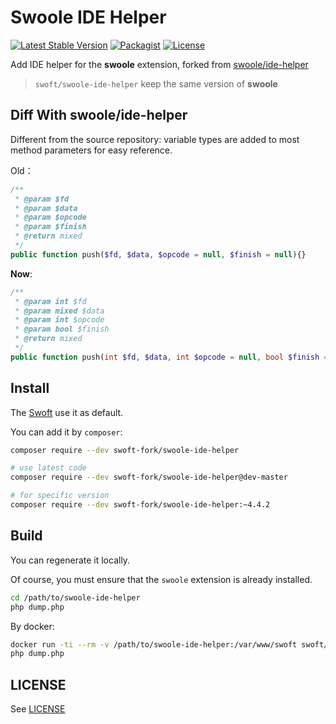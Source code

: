 # Swoole IDE Helper

[![Latest Stable Version](http://img.shields.io/packagist/v/swoft/swoole-ide-helper.svg)](https://packagist.org/packages/swoft/swoole-ide-helper)
[![Packagist](https://img.shields.io/packagist/dt/swoft/swoole-ide-helper)](https://packagist.org/packages/swoft/swoole-ide-helper)
[![License](https://img.shields.io/hexpm/l/plug.svg?maxAge=2592000)](https://github.com/swoft-cloud/swoole-ide-helper/blob/master/LICENSE)

Add IDE helper for the **swoole** extension, forked from [swoole/ide-helper](https://github.com/swoole/ide-helper)

> `swoft/swoole-ide-helper` keep the same version of **swoole**

## Diff With swoole/ide-helper

Different from the source repository: variable types are added to most method parameters for easy reference. 

Old：

```php
/**
 * @param $fd
 * @param $data
 * @param $opcode
 * @param $finish
 * @return mixed
 */
public function push($fd, $data, $opcode = null, $finish = null){}
```

**Now**:

```php
/**
 * @param int $fd
 * @param mixed $data
 * @param int $opcode
 * @param bool $finish
 * @return mixed
 */
public function push(int $fd, $data, int $opcode = null, bool $finish = null){}
```

## Install

The [Swoft](https://github.com/swoft-cloud/swoft) use it as default.

You can add it by `composer`:

```bash
composer require --dev swoft-fork/swoole-ide-helper

# use latest code
composer require --dev swoft-fork/swoole-ide-helper@dev-master

# for specific version
composer require --dev swoft-fork/swoole-ide-helper:~4.4.2
```

## Build

You can regenerate it locally.

Of course, you must ensure that the `swoole` extension is already installed.

```bash
cd /path/to/swoole-ide-helper
php dump.php
```

By docker:

```bash
docker run -ti --rm -v /path/to/swoole-ide-helper:/var/www/swoft swoft/swoft bash
php dump.php
```

## LICENSE

See [LICENSE](LICENSE)
